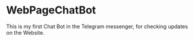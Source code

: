 # WebPageChatBot
This is my first Chat Bot in the Telegram messenger, for checking updates on the Website.

